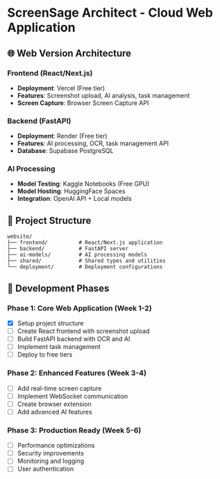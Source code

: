# ScreenSage Architect - Cloud Web Application

## 🌐 Web Version Architecture

### Frontend (React/Next.js)
- **Deployment**: Vercel (Free tier)
- **Features**: Screenshot upload, AI analysis, task management
- **Screen Capture**: Browser Screen Capture API

### Backend (FastAPI)
- **Deployment**: Render (Free tier)
- **Features**: AI processing, OCR, task management API
- **Database**: Supabase PostgreSQL

### AI Processing
- **Model Testing**: Kaggle Notebooks (Free GPU)
- **Model Hosting**: HuggingFace Spaces
- **Integration**: OpenAI API + Local models

## 📁 Project Structure

```
website/
├── frontend/          # React/Next.js application
├── backend/           # FastAPI server
├── ai-models/         # AI processing models
├── shared/            # Shared types and utilities
└── deployment/        # Deployment configurations
```

## 🚀 Development Phases

### Phase 1: Core Web Application (Week 1-2)
- [x] Setup project structure
- [ ] Create React frontend with screenshot upload
- [ ] Build FastAPI backend with OCR and AI
- [ ] Implement task management
- [ ] Deploy to free tiers

### Phase 2: Enhanced Features (Week 3-4)
- [ ] Add real-time screen capture
- [ ] Implement WebSocket communication
- [ ] Create browser extension
- [ ] Add advanced AI features

### Phase 3: Production Ready (Week 5-6)
- [ ] Performance optimizations
- [ ] Security improvements
- [ ] Monitoring and logging
- [ ] User authentication